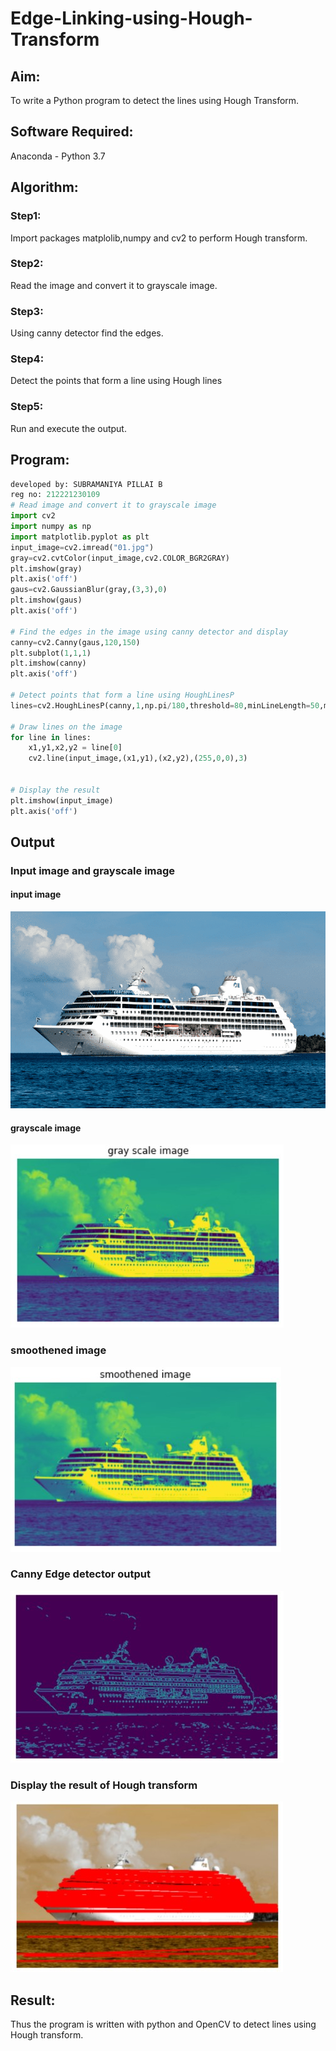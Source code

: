 # Edge-Linking-using-Hough-Transform
## Aim:
To write a Python program to detect the lines using Hough Transform.

## Software Required:
Anaconda - Python 3.7

## Algorithm:
### Step1:
Import packages matplolib,numpy and cv2 to perform Hough transform.

### Step2:
Read the image and convert it to grayscale image.

### Step3:
Using canny detector find the edges.

### Step4:
Detect the points that form a line using Hough lines


### Step5:
Run and execute the output.


## Program:
```python
developed by: SUBRAMANIYA PILLAI B
reg no: 212221230109
# Read image and convert it to grayscale image
import cv2
import numpy as np
import matplotlib.pyplot as plt
input_image=cv2.imread("01.jpg")
gray=cv2.cvtColor(input_image,cv2.COLOR_BGR2GRAY)
plt.imshow(gray)
plt.axis('off')
gaus=cv2.GaussianBlur(gray,(3,3),0)
plt.imshow(gaus)
plt.axis('off')

# Find the edges in the image using canny detector and display
canny=cv2.Canny(gaus,120,150)
plt.subplot(1,1,1)
plt.imshow(canny)
plt.axis('off')

# Detect points that form a line using HoughLinesP
lines=cv2.HoughLinesP(canny,1,np.pi/180,threshold=80,minLineLength=50,maxLineGap=250)

# Draw lines on the image
for line in lines:
    x1,y1,x2,y2 = line[0]
    cv2.line(input_image,(x1,y1),(x2,y2),(255,0,0),3)


# Display the result
plt.imshow(input_image) 
plt.axis('off')
```
## Output

### Input image and grayscale image
#### input image
![git](./01.png)
#### grayscale image
![git](./03.jpg)
### smoothened image
![git](./04.jpg)

### Canny Edge detector output

![git](./05.jpg)


### Display the result of Hough transform
![git](./06.jpg)

## Result:
Thus the program is written with python and OpenCV to detect lines using Hough transform. 
